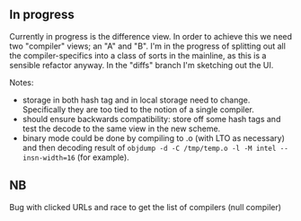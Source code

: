 In progress
-----------

Currently in progress is the difference view. In order to achieve this we need two "compiler" views; an "A" and "B". I'm in the progress of splitting out all the compiler-specifics into a class of sorts in the mainline, as this is a sensible refactor anyway. In the "diffs" branch I'm sketching out the UI.

Notes:

* storage in both hash tag and in local storage need to change. Specifically they are too tied to the notion of a single compiler.
* should ensure backwards compatibility: store off some hash tags and test the decode to the same view in the new scheme.
* binary mode could be done by compiling to .o (with LTO as necessary) and then decoding result of `objdump -d -C /tmp/temp.o -l -M intel --insn-width=16` (for example).


NB
--

Bug with clicked URLs and race to get the list of compilers (null compiler)
